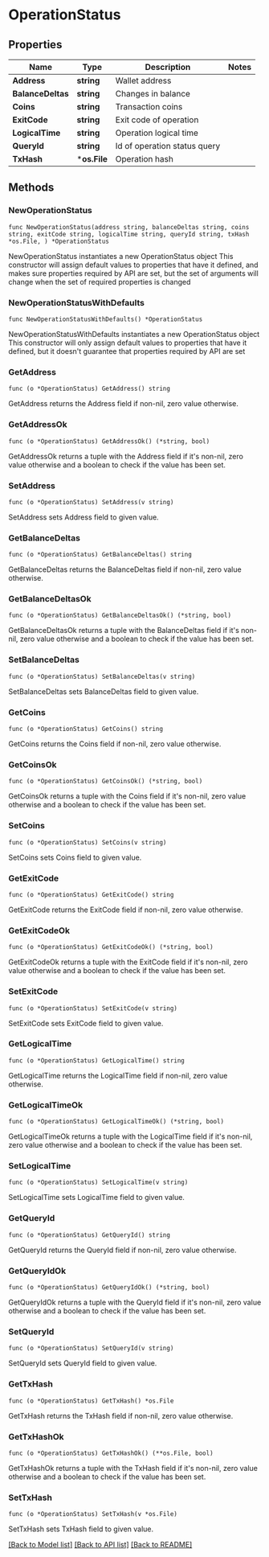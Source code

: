 # OperationStatus

## Properties

Name | Type | Description | Notes
------------ | ------------- | ------------- | -------------
**Address** | **string** | Wallet address | 
**BalanceDeltas** | **string** | Changes in balance | 
**Coins** | **string** | Transaction coins | 
**ExitCode** | **string** | Exit code of operation | 
**LogicalTime** | **string** | Operation logical time | 
**QueryId** | **string** | Id of operation status query | 
**TxHash** | ***os.File** | Operation hash | 

## Methods

### NewOperationStatus

`func NewOperationStatus(address string, balanceDeltas string, coins string, exitCode string, logicalTime string, queryId string, txHash *os.File, ) *OperationStatus`

NewOperationStatus instantiates a new OperationStatus object
This constructor will assign default values to properties that have it defined,
and makes sure properties required by API are set, but the set of arguments
will change when the set of required properties is changed

### NewOperationStatusWithDefaults

`func NewOperationStatusWithDefaults() *OperationStatus`

NewOperationStatusWithDefaults instantiates a new OperationStatus object
This constructor will only assign default values to properties that have it defined,
but it doesn't guarantee that properties required by API are set

### GetAddress

`func (o *OperationStatus) GetAddress() string`

GetAddress returns the Address field if non-nil, zero value otherwise.

### GetAddressOk

`func (o *OperationStatus) GetAddressOk() (*string, bool)`

GetAddressOk returns a tuple with the Address field if it's non-nil, zero value otherwise
and a boolean to check if the value has been set.

### SetAddress

`func (o *OperationStatus) SetAddress(v string)`

SetAddress sets Address field to given value.


### GetBalanceDeltas

`func (o *OperationStatus) GetBalanceDeltas() string`

GetBalanceDeltas returns the BalanceDeltas field if non-nil, zero value otherwise.

### GetBalanceDeltasOk

`func (o *OperationStatus) GetBalanceDeltasOk() (*string, bool)`

GetBalanceDeltasOk returns a tuple with the BalanceDeltas field if it's non-nil, zero value otherwise
and a boolean to check if the value has been set.

### SetBalanceDeltas

`func (o *OperationStatus) SetBalanceDeltas(v string)`

SetBalanceDeltas sets BalanceDeltas field to given value.


### GetCoins

`func (o *OperationStatus) GetCoins() string`

GetCoins returns the Coins field if non-nil, zero value otherwise.

### GetCoinsOk

`func (o *OperationStatus) GetCoinsOk() (*string, bool)`

GetCoinsOk returns a tuple with the Coins field if it's non-nil, zero value otherwise
and a boolean to check if the value has been set.

### SetCoins

`func (o *OperationStatus) SetCoins(v string)`

SetCoins sets Coins field to given value.


### GetExitCode

`func (o *OperationStatus) GetExitCode() string`

GetExitCode returns the ExitCode field if non-nil, zero value otherwise.

### GetExitCodeOk

`func (o *OperationStatus) GetExitCodeOk() (*string, bool)`

GetExitCodeOk returns a tuple with the ExitCode field if it's non-nil, zero value otherwise
and a boolean to check if the value has been set.

### SetExitCode

`func (o *OperationStatus) SetExitCode(v string)`

SetExitCode sets ExitCode field to given value.


### GetLogicalTime

`func (o *OperationStatus) GetLogicalTime() string`

GetLogicalTime returns the LogicalTime field if non-nil, zero value otherwise.

### GetLogicalTimeOk

`func (o *OperationStatus) GetLogicalTimeOk() (*string, bool)`

GetLogicalTimeOk returns a tuple with the LogicalTime field if it's non-nil, zero value otherwise
and a boolean to check if the value has been set.

### SetLogicalTime

`func (o *OperationStatus) SetLogicalTime(v string)`

SetLogicalTime sets LogicalTime field to given value.


### GetQueryId

`func (o *OperationStatus) GetQueryId() string`

GetQueryId returns the QueryId field if non-nil, zero value otherwise.

### GetQueryIdOk

`func (o *OperationStatus) GetQueryIdOk() (*string, bool)`

GetQueryIdOk returns a tuple with the QueryId field if it's non-nil, zero value otherwise
and a boolean to check if the value has been set.

### SetQueryId

`func (o *OperationStatus) SetQueryId(v string)`

SetQueryId sets QueryId field to given value.


### GetTxHash

`func (o *OperationStatus) GetTxHash() *os.File`

GetTxHash returns the TxHash field if non-nil, zero value otherwise.

### GetTxHashOk

`func (o *OperationStatus) GetTxHashOk() (**os.File, bool)`

GetTxHashOk returns a tuple with the TxHash field if it's non-nil, zero value otherwise
and a boolean to check if the value has been set.

### SetTxHash

`func (o *OperationStatus) SetTxHash(v *os.File)`

SetTxHash sets TxHash field to given value.



[[Back to Model list]](../README.md#documentation-for-models) [[Back to API list]](../README.md#documentation-for-api-endpoints) [[Back to README]](../README.md)


